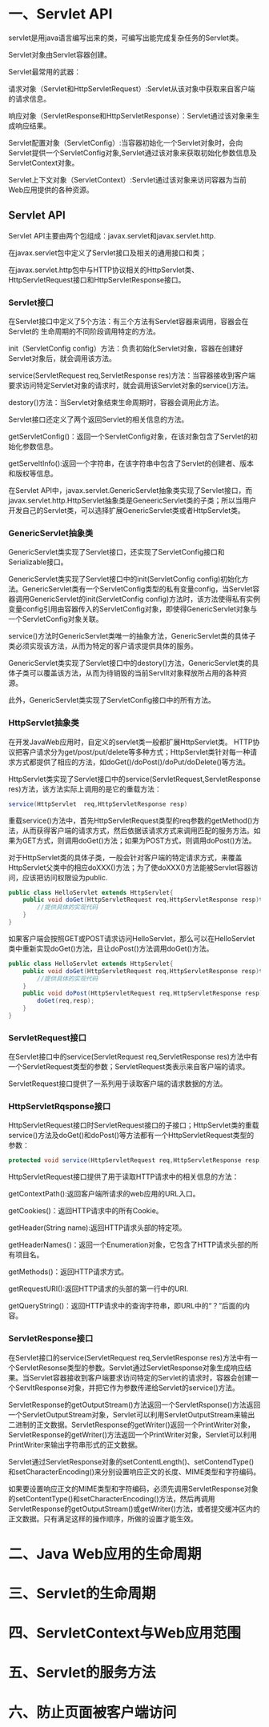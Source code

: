 # 一、Servlet API
servlet是用java语言编写出来的类，可编写出能完成复杂任务的Servlet类。

Servlet对象由Servlet容器创建。

Servlet最常用的武器：

请求对象（Servlet和HttpServletRequest）:Servlet从该对象中获取来自客户端的请求信息。

响应对象（ServletResponse和HttpServletResponse）：Servlet通过该对象来生成响应结果。

Servlet配置对象（ServletConfig）:当容器初始化一个Servlet对象时，会向Servlet提供一个ServletConfig对象,Servlet通过该对象来获取初始化参数信息及ServletContext对象。

Servlet上下文对象（ServletContext）:Servlet通过该对象来访问容器为当前Web应用提供的各种资源。

## Servlet API 
Servlet API主要由两个包组成：javax.servlet和javax.servlet.http.

在javax.servlet包中定义了Servlet接口及相关的通用接口和类；

在javax.servlet.http包中与HTTP协议相关的HttpServlet类、HttpServletRequest接口和HttpServletResponse接口。
### Servlet接口
在Servlet接口中定义了5个方法：有三个方法有Servlet容器来调用，容器会在Servlet的 生命周期的不同阶段调用特定的方法。

init（ServletConfig config）方法：负责初始化Servlet对象，容器在创建好Servlet对象后，就会调用该方法。

service(ServletRequest req,ServletResponse res)方法：当容器接收到客户端要求访问特定Servlet对象的请求时，就会调用该Servlet对象的service()方法。

destory()方法：当Servlet对象结束生命周期时，容器会调用此方法。

Servlet接口还定义了两个返回Servlet的相关信息的方法。

getServletConfig()：返回一个ServletConfig对象，在该对象包含了Servlet的初始化参数信息。

getServeltInfo():返回一个字符串，在该字符串中包含了Servlet的创建者、版本和版权等信息。

在Servlet API中，javax.servlet.GenericServlet抽象类实现了Servlet接口，而javax.servlet.http.HttpServlet抽象类是GeneericServlet类的子类；所以当用户开发自己的Servlet类，可以选择扩展GenericServlet类或者HttpServlet类。
### GenericServlet抽象类
GenericServlet类实现了Servlet接口，还实现了ServletConfig接口和Serializable接口。

GenericServlet类实现了Servlet接口中的init(ServletConfig config)初始化方法。GenericServlet类有一个ServletConfig类型的私有变量config，当Servlet容器调用GenericServlet的init(ServletConfig config)方法时，该方法使得私有实例变量config引用由容器传入的ServletConfig对象，即使得GenericServlet对象与一个ServletConfig对象关联。



service()方法时GenericServlet类唯一的抽象方法，GenericServlet类的具体子类必须实现该方法，从而为特定的客户请求提供具体的服务。

GenericServlet类实现了Servlet接口中的destory()方法，GenericServlet类的具体子类可以覆盖该方法，从而为待销毁的当前Servllt对象释放所占用的各种资源。

此外，GenericServlet类实现了ServletConfig接口中的所有方法。
### HttpServlet抽象类
在开发JavaWeb应用时，自定义的servlet类一般都扩展HttpServlet类。
HTTP协议把客户请求分为get/post/put/delete等多种方式；HttpServlet类针对每一种请求方式都提供了相应的方法，如doGet()/doPost()/doPut/doDelete()等方法。

HttpServlet类实现了Servlet接口中的service(ServletRequest,ServletResponse res)方法，该方法实际上调用的是它的重载方法：
```java
service(HttpServlet  req,HttpServletResponse resp)
```
重载service()方法中，首先HttpServletRequest类型的req参数的getMethod()方法，从而获得客户端的请求方式，然后依据该请求方式来调用匹配的服务方法。如果为GET方式，则调用doGet()方法；如果为POST方式，则调用doPost()方法。


对于HttpServlet类的具体子类，一般会针对客户端的特定请求方式，来覆盖HttpServlet父类中的相应doXXX()方法；为了使doXXX()方法能被Servlet容器访问，应该把访问权限设为public.
```java
public class HelloServlet extends HttpServlet{
    public void doGet(HttpServletRequest req,HttpServletResponse resp)throws ServletException,IOException{
        //提供具体的实现代码
    }
}
```
如果客户端会按照GET或POST请求访问HelloServlet，那么可以在HelloServlet类中重新实现doGet()方法，且让doPost()方法调用doGet()方法。
```java
public class HelloServlet extends HttpServlet{
    public void doGet(HttpServletRequest req,HttpServletResponse resp)throws ServletException,IOException{
        //提供具体的实现代码
    }
    public void doPost(HttpServletRequest req,HttpServletResponse resp)throws ServletException,IOException{
        doGet(req,resp);
    }
}
```
### ServletRequest接口
在Servlet接口中的service(ServletRequest req,ServletResponse res)方法中有一个ServletRequest类型的参数；ServletRequest类表示来自客户端的请求。

ServletRequest接口提供了一系列用于读取客户端的请求数据的方法。

### HttpServletRqsponse接口
HttpServletRequest接口时ServletRequest接口的子接口；HttpServlet类的重载service()方法及doGet()和doPost()等方法都有一个HttpServletRequest类型的参数：
```java
protected void service(HttpServletRequest req,HttpServletResponse resp)throws ServletException,IOException
```
HttpServletRequest接口提供了用于读取HTTP请求中的相关信息的方法：

getContextPath():返回客户端所请求的web应用的URL入口。

getCookies()：返回HTTP请求中的所有Cookie。

getHeader(String name):返回HTTP请求头部的特定项。

getHeaderNames()：返回一个Enumeration对象，它包含了HTTP请求头部的所有项目名。

getMethods()：返回HTTP请求方式。

getRequestURI():返回HTTP请求的头部的第一行中的URI.

getQueryString()：返回HTTP请求中的查询字符串，即URL中的“？”后面的内容。

### ServletResponse接口
在Servlet接口的service(ServletRequest   req,ServletResponse res)方法中有一个ServletResonse类型的参数。Servlet通过ServletResponse对象生成响应结果。当Servlet容器接收到客户端要求访问特定的Servlet的请求时，容器会创建一个ServltResponse对象，并把它作为参数传递给Servlet的service()方法。

ServletResponse的getOutputStream()方法返回一个ServletRsponse()方法返回一个ServletOutputStream对象，Servlet可以利用ServletOutputStream来输出二进制的正文数据。ServletResponse的getWriter()返回一个PrintWriter对象，ServletResponse的getWriter()方法返回一个PrintWriter对象，Servlet可以利用PrintWriter来输出字符串形式的正文数据。

Servlet通过ServletResponse对象的setContentLength()、setContendType()和setCharacterEncoding()来分别设置响应正文的长度、MIME类型和字符编码。

如果要设置响应正文的MIME类型和字符编码，必须先调用ServletResponse对象的setContentType()和setCharacterEncoding()方法，然后再调用ServletResponse的getOutputStream()或getWriter()方法，或者提交缓冲区内的正文数据。只有满足这样的操作顺序，所做的设置才能生效。


# 二、Java Web应用的生命周期

# 三、Servlet的生命周期

# 四、ServletContext与Web应用范围

# 五、Servlet的服务方法

# 六、防止页面被客户端访问
